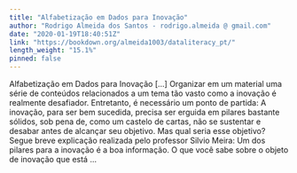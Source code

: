 ```yaml
---
title: "Alfabetização em Dados para Inovação"
author: "Rodrigo Almeida dos Santos - rodrigo.almeida @ gmail.com"
date: "2020-01-19T18:40:51Z"
link: "https://bookdown.org/almeida1003/dataliteracy_pt/"
length_weight: "15.1%"
pinned: false
---
```


Alfabetização em Dados para Inovação [...] Organizar em um material uma série de conteúdos relacionados a um tema tão vasto como a inovação é realmente desafiador. Entretanto, é necessário um ponto de partida: A inovação, para ser bem sucedida, precisa ser erguida em pilares bastante sólidos, sob pena de, como um castelo de cartas, não se sustentar e desabar antes de alcançar seu objetivo. Mas qual seria esse objetivo? Segue breve explicação realizada pelo professor Silvio Meira: Um dos pilares para a inovação é a boa informação. O que você sabe sobre o objeto de inovação que está ...
